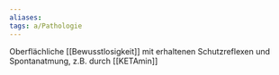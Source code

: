 ```yaml
---
aliases: 
tags: a/Pathologie
---
```

Oberflächliche [[Bewusstlosigkeit]] mit erhaltenen Schutzreflexen und Spontanatmung, z.B. durch [[KETAmin]]